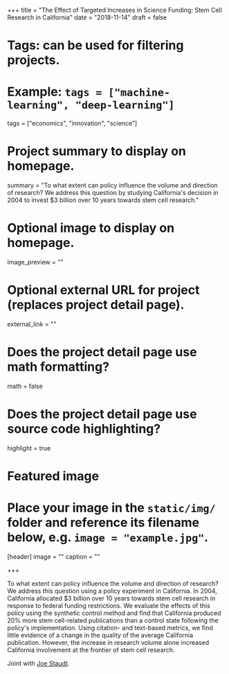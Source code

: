 +++
title = "The Effect of Targeted Increases in Science Funding: Stem Cell Research in California"
date = "2018-11-14"
draft = false

# Tags: can be used for filtering projects.
# Example: `tags = ["machine-learning", "deep-learning"]`
tags = ["economics", "innovation", "science"]

# Project summary to display on homepage.
summary = "To what extent can policy influence the volume and direction of research? We address this question by studying California's decision in 2004 to invest $3 billion over 10 years towards stem cell research."

# Optional image to display on homepage.
image_preview = ""

# Optional external URL for project (replaces project detail page).
external_link = ""

# Does the project detail page use math formatting?
math = false

# Does the project detail page use source code highlighting?
highlight = true

# Featured image
# Place your image in the `static/img/` folder and reference its filename below, e.g. `image = "example.jpg"`.
[header]
image = ""
caption = ""

+++

To what extent can policy influence the volume and direction of research? We address this question using a policy experiment in California. In 2004, California allocated \$3 billion over 10 years towards stem cell research in response to federal funding restrictions. We evaluate the effects of this policy using the synthetic control method and find that California produced 20\% more stem cell-related publications than a control state following the policy's implementation. Using citation- and text-based metrics, we find little evidence of a change in the quality of the average California publication. However, the increase in research volume alone increased California involvement at the frontier of stem cell research.

Joint with [Joe Staudt](https://josephstaudt.weebly.com/). 
